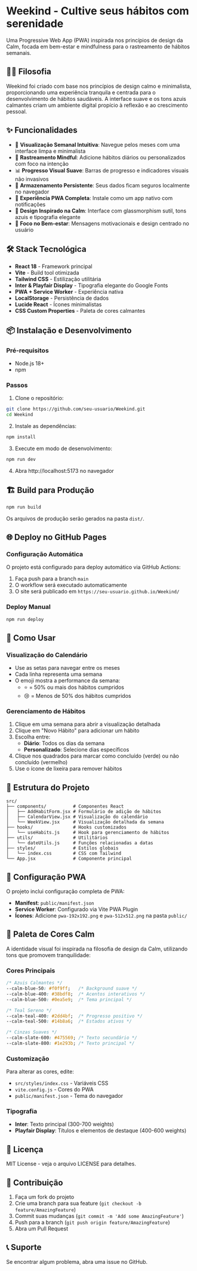 # Weekind - Cultive seus hábitos com serenidade

Uma Progressive Web App (PWA) inspirada nos princípios de design da Calm, focada em bem-estar e mindfulness para o rastreamento de hábitos semanais.

## 🧘‍♀️ Filosofia

Weekind foi criado com base nos princípios de design calmo e minimalista, proporcionando uma experiência tranquila e centrada para o desenvolvimento de hábitos saudáveis. A interface suave e os tons azuis calmantes criam um ambiente digital propício à reflexão e ao crescimento pessoal.

## ✨ Funcionalidades

- 📅 **Visualização Semanal Intuitiva**: Navegue pelos meses com uma interface limpa e minimalista
- 🎯 **Rastreamento Mindful**: Adicione hábitos diários ou personalizados com foco na intenção
- 📊 **Progresso Visual Suave**: Barras de progresso e indicadores visuais não invasivos
- 💾 **Armazenamento Persistente**: Seus dados ficam seguros localmente no navegador
- 📱 **Experiência PWA Completa**: Instale como um app nativo com notificações
- 🎨 **Design Inspirado na Calm**: Interface com glassmorphism sutil, tons azuis e tipografia elegante
- 🌱 **Foco no Bem-estar**: Mensagens motivacionais e design centrado no usuário

## 🛠️ Stack Tecnológica

- **React 18** - Framework principal
- **Vite** - Build tool otimizada
- **Tailwind CSS** - Estilização utilitária
- **Inter & Playfair Display** - Tipografia elegante do Google Fonts
- **PWA + Service Worker** - Experiência nativa
- **LocalStorage** - Persistência de dados
- **Lucide React** - Ícones minimalistas
- **CSS Custom Properties** - Paleta de cores calmantes

## 📦 Instalação e Desenvolvimento

### Pré-requisitos
- Node.js 18+
- npm

### Passos

1. Clone o repositório:
```bash
git clone https://github.com/seu-usuario/Weekind.git
cd Weekind
```

2. Instale as dependências:
```bash
npm install
```

3. Execute em modo de desenvolvimento:
```bash
npm run dev
```

4. Abra http://localhost:5173 no navegador

## 🏗️ Build para Produção

```bash
npm run build
```

Os arquivos de produção serão gerados na pasta `dist/`.

## 🌐 Deploy no GitHub Pages

### Configuração Automática

O projeto está configurado para deploy automático via GitHub Actions:

1. Faça push para a branch `main`
2. O workflow será executado automaticamente
3. O site será publicado em `https://seu-usuario.github.io/Weekind/`

### Deploy Manual

```bash
npm run deploy
```

## 📱 Como Usar

### Visualização do Calendário
- Use as setas para navegar entre os meses
- Cada linha representa uma semana
- O emoji mostra a performance da semana:
  - ⭐ = 50% ou mais dos hábitos cumpridos
  - 😢 = Menos de 50% dos hábitos cumpridos

### Gerenciamento de Hábitos
1. Clique em uma semana para abrir a visualização detalhada
2. Clique em "Novo Hábito" para adicionar um hábito
3. Escolha entre:
   - **Diário**: Todos os dias da semana
   - **Personalizado**: Selecione dias específicos
4. Clique nos quadrados para marcar como concluído (verde) ou não concluído (vermelho)
5. Use o ícone de lixeira para remover hábitos

## 📂 Estrutura do Projeto

```
src/
├── components/          # Componentes React
│   ├── AddHabitForm.jsx # Formulário de adição de hábitos
│   ├── CalendarView.jsx # Visualização do calendário
│   └── WeekView.jsx     # Visualização detalhada da semana
├── hooks/               # Hooks customizados
│   └── useHabits.js     # Hook para gerenciamento de hábitos
├── utils/               # Utilitários
│   └── dateUtils.js     # Funções relacionadas a datas
├── styles/              # Estilos globais
│   └── index.css        # CSS com Tailwind
└── App.jsx              # Componente principal
```

## 🔧 Configuração PWA

O projeto inclui configuração completa de PWA:

- **Manifest**: `public/manifest.json`
- **Service Worker**: Configurado via Vite PWA Plugin
- **Ícones**: Adicione `pwa-192x192.png` e `pwa-512x512.png` na pasta `public/`

## 🎨 Paleta de Cores Calm

A identidade visual foi inspirada na filosofia de design da Calm, utilizando tons que promovem tranquilidade:

### Cores Principais
```css
/* Azuis Calmantes */
--calm-blue-50: #f0f9ff;   /* Background suave */
--calm-blue-400: #38bdf8;  /* Acentos interativos */
--calm-blue-500: #0ea5e9;  /* Tema principal */

/* Teal Sereno */
--calm-teal-400: #2dd4bf;  /* Progresso positivo */
--calm-teal-500: #14b8a6;  /* Estados ativos */

/* Cinzas Suaves */
--calm-slate-600: #475569; /* Texto secundário */
--calm-slate-800: #1e293b; /* Texto principal */
```

### Customização
Para alterar as cores, edite:
- `src/styles/index.css` - Variáveis CSS
- `vite.config.js` - Cores do PWA
- `public/manifest.json` - Tema do navegador

### Tipografia
- **Inter**: Texto principal (300-700 weights)
- **Playfair Display**: Títulos e elementos de destaque (400-600 weights)

## 📄 Licença

MIT License - veja o arquivo LICENSE para detalhes.

## 🤝 Contribuição

1. Faça um fork do projeto
2. Crie uma branch para sua feature (`git checkout -b feature/AmazingFeature`)
3. Commit suas mudanças (`git commit -m 'Add some AmazingFeature'`)
4. Push para a branch (`git push origin feature/AmazingFeature`)
5. Abra um Pull Request

## 📞 Suporte

Se encontrar algum problema, abra uma issue no GitHub.